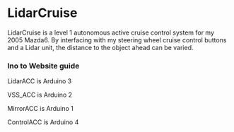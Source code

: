 # LidarCruise

LidarCruise is a level 1 autonomous active cruise control system for my 2005 Mazda6. By interfacing with my steering wheel cruise control buttons and a Lidar unit, the distance to the object ahead can be varied.

### Ino to Website guide

LidarACC is Arduino 3

VSS_ACC is Arduino 2

MirrorACC is Arduino 1

ControlACC is Arduino 4
